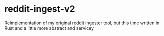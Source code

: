 # reddit-ingest-v2
Reimplementation of my original reddit ingester tool, but this time written in Rust and a little more abstract and servicey
